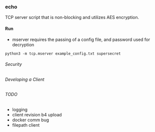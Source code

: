### echo
TCP server script that is non-blocking and utilizes AES encryption.

#### Run
*   mserver requires the passing of a config file, and password used for decryption
```
python3 -m tcp.mserver example_config.txt supersecret
```

###### Security

###### Developing a Client

###### TODO
*   logging
*   client revision b4 upload
*   docker comm bug
*   filepath client
